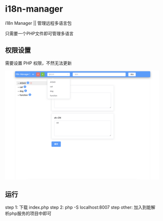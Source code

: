 # i18n-manager

i18n Manager || 管理远程多语言包

只需要一个PHP文件即可管理多语言

## 权限设置

需要设置 PHP 权限，不然无法更新

![example](https://raw.githubusercontent.com/surest-sky/i18n-manager/master/example.png)

## 运行

  step 1: 下载 index.php
  step 2: php -S localhost:8007
  step other: 加入到能解析php服务的项目中即可
